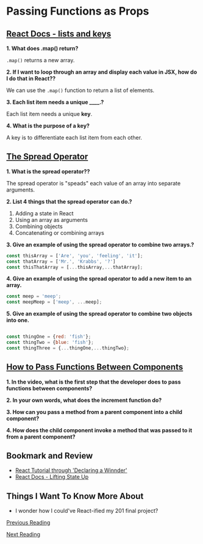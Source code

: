 # Passing Functions as Props

## [React Docs - lists and keys](https://reactjs.org/docs/lists-and-keys.html)

**1. What does .map() return?**

`.map()` returns a new array.

**2. If I want to loop through an array and display each value in JSX, how do I do that in React??**

We can use the `.map()` function to return a list of elements.

**3. Each list item needs a unique ____.?**

Each list item needs a unique **key**.

**4. What is the purpose of a key?**

A key is to differentiate each list item from each other.

## [The Spread Operator](https://medium.com/coding-at-dawn/how-to-use-the-spread-operator-in-javascript-b9e4a8b06fab)

**1. What is the spread operator??**

The spread operator is "speads" each value of an array into separate arguments.

**2. List 4 things that the spread operator can do.?**

1. Adding a state in React
2. Using an array as arguments
3. Combining objects
4. Concatenating or combining arrays

**3. Give an example of using the spread operator to combine two arrays.?**

``` JavaScript
const thisArray = ['Are', 'you', 'feeling', 'it'];
const thatArray = ['Mr.', 'Krabbs', '?']
const thisThatArray = [...thisArray,...thatArray];
```

**4. Give an example of using the spread operator to add a new item to an array.**

``` JavaScript
const meep = 'meep';
const meepMeep = ['meep', ...meep];
```

**5. Give an example of using the spread operator to combine two objects into one.**

``` JavaScript

const thingOne = {red: 'fish'};
const thingTwo = {blue: 'fish'};
const thingThree = {...thingOne,...thingTwo};

```

## [How to Pass Functions Between Components](https://www.youtube.com/watch?v%3Dc05OL7XbwXU)

**1. In the video, what is the first step that the developer does to pass functions between components?**

**2. In your own words, what does the increment function do?**

**3. How can you pass a method from a parent component into a child component?**

**4. How does the child component invoke a method that was passed to it from a parent component?**
## Bookmark and Review

- [React Tutorial through 'Declaring a Winnder'](https://reactjs.org/tutorial/tutorial.html)
- [React Docs - Lifting State Up](https://reactjs.org/docs/lifting-state-up.html)

## Things I Want To Know More About

- I wonder how I could've React-ified my 201 final project?

[Previous Reading](./class-02.md)

[Next Reading](./class-04.md)
